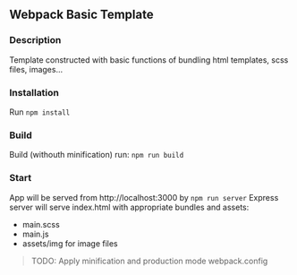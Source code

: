 ## Webpack Basic Template

### Description
Template constructed with basic functions of bundling
html templates, scss files, images...

### Installation
Run `npm install`

### Build
Build (withouth minification) run: `npm run build`

### Start
App will be served from http://localhost:3000 by
`npm run server`
Express server will serve index.html with appropriate bundles and assets:
- main.scss
- main.js
- assets/img for image files

>TODO: Apply minification and production mode webpack.config


